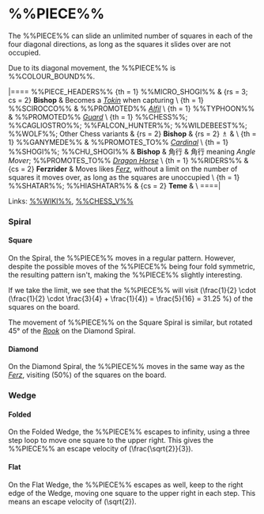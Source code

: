 # %%PIECE%%

The %%PIECE%% can slide an unlimited number of squares in
each of the four diagonal directions, as long as the squares it
slides over are not occupied.

Due to its diagonal movement, the %%PIECE%% is %%COLOUR_BOUND%%.

|====
%%PIECE_HEADERS%%
  {th = 1}  %%MICRO_SHOGI%%
& {rs = 3; cs = 2}
            **Bishop**
&           Becomes a [*Tokin*](gold_general.html?piece=tokin) when capturing \\
  {th = 1}  %%SCIROCCO%%
&           %%PROMOTED%% [*Alfil*](alfil.html) \\
  {th = 1}  %%TYPHOON%%
&           %%PROMOTED%% [*Guard*](guard.html) \\
  {th = 1}  %%CHESS%%; %%CAGLIOSTRO%%; %%FALCON_HUNTER%%;
            %%WILDEBEEST%%; %%WOLF%%; Other Chess variants
& {rs = 2}  **Bishop**  & {rs = 2} &#x2657;
&           \\
  {th = 1}  %%GANYMEDE%%
&           %%PROMOTES_TO%% [*Cardinal*](cardinal_bwh.html) \\
  {th = 1}  %%SHOGI%%; %%CHU_SHOGI%%
&           **Bishop**  & &#x89D2;&#x884C;
&           &#x89D2;&#x884C; meaning *Angle Mover*;
            %%PROMOTES_TO%% [*Dragon Horse*](dragon_horse.html) \\
  {th = 1}  %%RIDERS%%
& {cs = 2}  **Ferzrider**
&           Moves likes [*Ferz*](ferz.html), without a limit on the number
            of squares it moves over, as long as the squares are unoccupied \\
  {th = 1}  %%SHATAR%%; %%HIASHATAR%%
& {cs = 2}  **Teme**
&           \\
====|
      
Links: [%%WIKI%%](#wiki:Bishop_(chess)),
       [%%CHESS_V%%](#piece:bishop)

### Spiral

#### Square

On the Spiral, the %%PIECE%% moves in a regular pattern. However, 
despite the possible moves of the %%PIECE%% being four fold symmetric,
the resulting pattern isn't, making the %%PIECE%% slightly interesting.

If we take the limit, we see that the %%PIECE%% will visit
\(\frac{1}{2} \cdot (\frac{1}{2} \cdot \frac{3}{4} + \frac{1}{4}) =
  \frac{5}{16} = 31.25 \%\) of the squares on the board.

The movement of %%PIECE%% on the Square Spiral is similar, but rotated
45&deg; of the [*Rook*](rook.html) on the Diamond Spiral.

#### Diamond

On the Diamond Spiral, the %%PIECE%% moves in the same way as
the [*Ferz*](ferz.html), visiting \(50\%\) of the squares
on the board.

### Wedge

#### Folded

On the Folded Wedge, the %%PIECE%% escapes to infinity, using a 
three step loop to move one square to the upper right. This gives
the %%PIECE%% an escape velocity of \(\frac{\sqrt{2}}{3}\).

#### Flat

On the Flat Wedge, the %%PIECE%% escapes as well, keep to the right
edge of the Wedge, moving one square to the upper right in each step.
This means an escape velocity of \(\sqrt{2}\).
